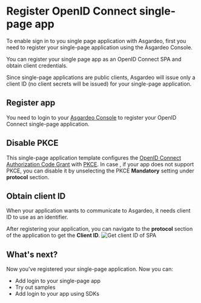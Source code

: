 # Register OpenID Connect single-page app
To enable sign in to you single page application with Asgardeo, first you need to register your single-page application using the Asgardeo Console. 

You can register your single page app as an OpenID Connect SPA and obtain client credentials. 

Since single-page applications are public clients, Asgardeo will issue only a client ID (no client secrets will be issued) for your single-page application.

## Register app
You need to login to your [Asgardeo Console](https://console.asgardeo.io/) to register your OpenID Connect single-page application.
<CommonGuide guide='guides/fragments/manage-app/register-app/configure-spa-in-asgardeo.md'/>

## Disable PKCE 
This single-page application template configures the [OpenID Connect Authorization Code Grant](https://openid.net/specs/openid-connect-core-1_0.html#CodeFlowAuth) with [PKCE](https://datatracker.ietf.org/doc/html/rfc7636). 
In case , if your app does not support PKCE, you can disable it by <a :href="$withBase('/references/app-settings/oidc-settings-for-app/#proof-key-for-code-exchange-pkce')">unselecting the PKCE **Mandatory** </a> setting under **protocol** section.


## Obtain client ID
When your application wants to communicate to Asgardeo, it needs client ID to use as an identifier. 

After registering your application, you can navigate to the **protocol** section of the application to get the **Client ID**.
<img :src="$withBase('/assets/img/guides/applications/get-client-id.png')" alt="Get client ID of SPA">

## What's next?
Now you've registered your single-page application. Now you can:
- <a :href="$withBase('/guides/applications/spa/add-login-to-single-page-app/')">Add login to your single-page app</a>
- <a :href="$withBase('/quickstarts/')">Try out samples</a>
- <a :href="$withBase('/sdks/')">Add login to your app using SDKs</a>